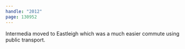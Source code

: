 ```yaml
---
handle: "2012"
page: 130952
---
```


Intermedia moved to Eastleigh which was a much easier commute using public transport.
